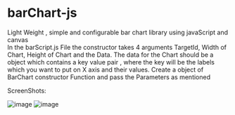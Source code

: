 # barChart-js
Light Weight , simple and configurable bar chart library using javaScript and canvas  
In the barScript.js File the constructor takes 4 arguments TargetId, Width of Chart, Height of Chart and the Data.
The data for the Chart should be a object which contains a key value pair , where the key will be the labels which you want to put on X axis and their values.
Create a object of BarChart constructor Function and pass the Parameters as mentioned


ScreenShots:

![image](https://user-images.githubusercontent.com/48233404/128453431-2aad6c40-e7bc-4c0b-a3fe-e467b931573a.png)
![image](https://user-images.githubusercontent.com/48233404/128453467-b3a2b8a2-f20f-4f0e-b96a-e95af6715a62.png)



